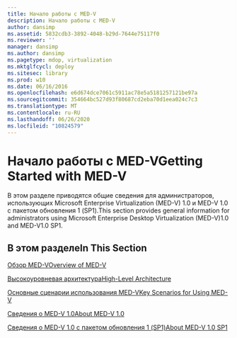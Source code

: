 ```yaml
---
title: Начало работы с MED-V
description: Начало работы с MED-V
author: dansimp
ms.assetid: 5832cdb3-3892-4048-b29d-7644e75117f0
ms.reviewer: ''
manager: dansimp
ms.author: dansimp
ms.pagetype: mdop, virtualization
ms.mktglfcycl: deploy
ms.sitesec: library
ms.prod: w10
ms.date: 06/16/2016
ms.openlocfilehash: e6d674dce7061c5911ac78e5a5181257121be97a
ms.sourcegitcommit: 354664bc527d93f80687cd2eba70d1eea024c7c3
ms.translationtype: MT
ms.contentlocale: ru-RU
ms.lasthandoff: 06/26/2020
ms.locfileid: "10824579"
---
```

# <span data-ttu-id="66f90-103">Начало работы с MED-V</span><span class="sxs-lookup"><span data-stu-id="66f90-103">Getting Started with MED-V</span></span>


<span data-ttu-id="66f90-104">В этом разделе приводятся общие сведения для администраторов, использующих Microsoft Enterprise Virtualization (MED-V) 1.0 и MED-V 1.0 с пакетом обновления 1 (SP1).</span><span class="sxs-lookup"><span data-stu-id="66f90-104">This section provides general information for administrators using Microsoft Enterprise Desktop Virtualization (MED-V)1.0 and MED-V1.0 SP1.</span></span>

## <span data-ttu-id="66f90-105">В этом разделе</span><span class="sxs-lookup"><span data-stu-id="66f90-105">In This Section</span></span>


<a href="" id="overview-of-med-v"></a>[<span data-ttu-id="66f90-106">Обзор MED-V</span><span class="sxs-lookup"><span data-stu-id="66f90-106">Overview of MED-V</span></span>](overview-of-med-v.md)  

<a href="" id="high-level-architecture"></a>[<span data-ttu-id="66f90-107">Высокоуровневая архитектура</span><span class="sxs-lookup"><span data-stu-id="66f90-107">High-Level Architecture</span></span>](high-level-architecturemedv.md)  

<a href="" id="key-scenarios-for-using-med-v"></a>[<span data-ttu-id="66f90-108">Основные сценарии использования MED-V</span><span class="sxs-lookup"><span data-stu-id="66f90-108">Key Scenarios for Using MED-V</span></span>](key-scenarios-for-using-med-v.md)  

<a href="" id="about-med-v-1-0"></a>[<span data-ttu-id="66f90-109">Сведения о MED-V 1.0</span><span class="sxs-lookup"><span data-stu-id="66f90-109">About MED-V 1.0</span></span>](about-med-v-10.md)  

<a href="" id="about-med-v-1-0-sp1"></a>[<span data-ttu-id="66f90-110">Сведения о MED-V 1.0 с пакетом обновления 1 (SP1)</span><span class="sxs-lookup"><span data-stu-id="66f90-110">About MED-V 1.0 SP1</span></span>](about-med-v-10-sp1.md)  

 

 





